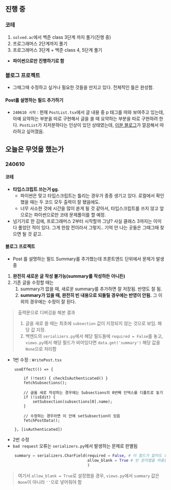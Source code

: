 ## 진행 중

### 코테
1. `solved.ac`에서 백준 class 3단계 까지 풀기(진행 중)
2. 프로그래머스 2단계까지 풀기
3. 프로그래머스 3단계 + 백준 class 4, 5단계 풀기
- **파이썬으로만 진행하기로 함**
### 블로그 프로젝트
- 그때그때 수정하고 싶거나 필요한 것들을 만지고 있다. 전체적인 틀은 완성함.
#### Post를 설명하는 필드 추가하기
- `240610 시작` : 현재 `PostList.tsx`에서 글 내용 중 p 태그를 따와 보여주고 있는데, 아예 요약하는 부분을 따로 구현해서 글을 쓸 때 요약하는 부분을 따로 구현하려 한다. `PostList`가 지저분하다는 인상이 있던 상태였는데, [이분 블로그](https://cosanam.com/)가 깔끔해서 따라하고 싶어졌음.

## 오늘은 무엇을 했는가
### 240610

#### 코테
- **타입스크립트 쓰는거 gg.** 
	- 파이썬은 맞고 타입스크립트는 틀리는 경우가 종종 생기고 있다. 로컬에서 확인했을 때는 두 코드 모두 출력이 잘 됐음에도.
	- 너무 사소한 것에 시간을 많이 쏟게 될 것 같아서, 타입스크립트를 쓰지 않고 앞으로는 파이썬으로만 코테 문제풀이를 할 예정.
- 넘기기로 한 김에, 프로그래머스 2부터 시작할까 그냥? 사실 클래스 3까지는 이미 다 풀었던 적이 있다. 그게 한참 전이라서 그렇지.. 기억 안 나는 곳들은 그때그때 찾으면 될 것 같고.

#### 블로그 프로젝트
- Post 를 설명하는 필드 Summary를 추가했는데 프론트엔드 단위에서 문제가 발생 중
1) **완전히 새로운 글 작성 불가능(summary를 작성하든 아니든)**
2) 기존 글을 수정할 때는 
	1. summary가 없을 때, 새로운 summary를 추가하면 잘 저장됨. 반영도 잘 됨.
	2. **summary가 있을 때, 완전히 빈 내용으로 되돌릴 경우에는 반영이 안됨.** 그 이외의 경우에는 수정이 잘 된다.

> 출력문으로 디버깅을 해본 결과
> 1. 글을 새로 쓸 때는 최초에 `subsection` 값이 지정되지 않는 것으로 보임. 해당 값 지정.
> 2. 백엔드의 `serializers.py`에서 해당 필드들에 `required = False`를 놓고, `views.py`에서 해당 필드가 비어있다면 `data.get('summary')` 해당 값을 `None`으로 처리함

- 1번 수정 : `WritePost.tsx`
```tsx
    useEffect(() => {

        if (!test) { checkIsAuthenticated() }
        fetchSubsections();

        // 글을 새로 작성하는 경우에는 Subsections의 0번째 인덱스를 디폴트로 놓기
        if (!isEdit) {
            setSubsection(subsections[0].name);
        }

        // 수정하는 경우라면 이 안에 setSubsection이 있음
        fetchPostData(); 

    }, [isAuthenticated])
```

- 2번 수정
- `bad request` 오류는 `serializers.py`에서 발생하는 문제로 판별됨
```python
    summary = serializers.CharField(required = False, # 이 필드가 없어도 유효성 통과 가능
                                    allow_blank = True # 빈 문자열을 허용함
                                    )
```
> 여기서 `allow_blank = True`로 설정했을 경우, `views.py`에서 `summary` 값은 `None`이 아니라 `''`으로 넣어줘야 함 